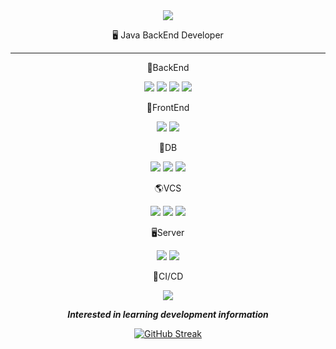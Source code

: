 


<div align="center">


<img src="https://capsule-render.vercel.app/api?type=slice&color=auto&height=200&section=header&text=&fontSize=90" />

 🖥️ Java BackEnd Developer
 ***

🌅BackEnd

<img src="https://img.shields.io/badge/Java-D4A934?style=flat-square&logo=java&logoColor=white"/> <img src="https://img.shields.io/badge/Spring-379B23?style=flat-square&logo=spring&logoColor=white"/> <img src="https://img.shields.io/badge/SpringBoot-17BF7C?style=flat-square&logo=springboot&logoColor=white"/> <img src="https://img.shields.io/badge/Python-3776AB?style=flat-square&logo=python&logoColor=white"/>

 
🌇FrontEnd

<img src="https://img.shields.io/badge/JavaScript-CFDB26?style=flat-square&logo=javascript&logoColor=white"/>
 <img src="https://img.shields.io/badge/React-336FBF?style=flat-square&logo=react&logoColor=white"/>

🌌DB

<img src="https://img.shields.io/badge/Oracle-D01F31?style=flat-square&logo=oracle&logoColor=white"/> <img src="https://img.shields.io/badge/MySQL-135479?style=flat-square&logo=mysql&logoColor=white"/>
<img src="https://img.shields.io/badge/PostgreSQL-4169E1?style=flat-square&logo=postgresql&logoColor=white"/> 

🌎VCS

<img src="https://img.shields.io/badge/Git-985215?style=flat-square&logo=git&logoColor=white"/> 
<img src="https://img.shields.io/badge/Github-151414?style=flat-square&logo=github&logoColor=white"/>
<img src="https://img.shields.io/badge/Gitlab-FC6D26?style=flat-square&logo=gitlab&logoColor=white"/>


🖥Server

<img src="https://img.shields.io/badge/Apache-D22128?style=flat-square&logo=apahe&logoColor=white"/>
<img src="https://img.shields.io/badge/AWS EC2-FF9900?style=flat-square&logo=aws&logoColor=white"/>


🔎CI/CD

<img src="https://img.shields.io/badge/Docker-2496ED?style=flat-square&logo=docker&logoColor=white"/> 




***Interested in learning development information***
 
 [![GitHub Streak](https://github-readme-streak-stats.herokuapp.com/?user=juhoon212&theme=tokyonight)](https://git.io/streak-stats)
 
 
</div>



